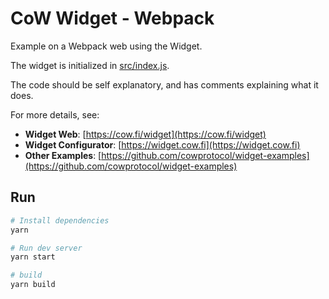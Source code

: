 # CoW Widget - Webpack

Example on a Webpack web using the Widget.

The widget is initialized in [src/index.js](src/index.js).

The code should be self explanatory, and has comments explaining what it does.

For more details, see:

- **Widget Web**: [https://cow.fi/widget](https://cow.fi/widget)
- **Widget Configurator**: [https://widget.cow.fi](https://widget.cow.fi)
- **Other Examples**: [https://github.com/cowprotocol/widget-examples](https://github.com/cowprotocol/widget-examples)

## Run

```bash
# Install dependencies
yarn

# Run dev server
yarn start

# build
yarn build
```
